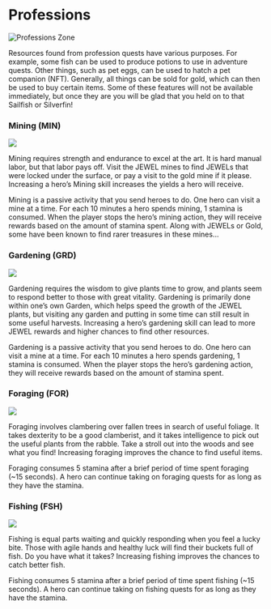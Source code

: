 # Professions

![Professions Zone](../.gitbook/assets/jewel-icon.png)

Resources found from profession quests have various purposes. For example, some fish can be used to produce potions to use in adventure quests. Other things, such as pet eggs, can be used to hatch a pet companion (NFT). Generally, all things can be sold for gold, which can then be used to buy certain items. Some of these features will not be available immediately, but once they are you will be glad that you held on to that Sailfish or Silverfin!


### Mining (MIN)

![](../.gitbook/assets/jewel-icon.png)

Mining requires strength and endurance to excel at the art. It is hard manual labor, but that labor pays off. Visit the JEWEL mines to find JEWELs that were locked under the surface, or pay a visit to the gold mine if it please. Increasing a hero’s Mining skill increases the yields a hero will receive.

Mining is a passive activity that you send heroes to do. One hero can visit a mine at a time. For each 10 minutes a hero spends mining, 1 stamina is consumed. When the player stops the hero’s mining action, they will receive rewards based on the amount of stamina spent. Along with JEWELs or Gold, some have been known to find rarer treasures in these mines...


### Gardening (GRD)

![](../.gitbook/assets/jewel-icon.png)

Gardening requires the wisdom to give plants time to grow, and plants seem to respond better to those with great vitality. Gardening is primarily done within one’s own Garden, which helps speed the growth of the JEWEL plants, but visiting any garden and putting in some time can still result in some useful harvests. Increasing a hero’s gardening skill can lead to more JEWEL rewards and higher chances to find other resources.

Gardening is a passive activity that you send heroes to do. One hero can visit a mine at a time. For each 10 minutes a hero spends gardening, 1 stamina is consumed. When the player stops the hero’s gardening action, they will receive rewards based on the amount of stamina spent.


### Foraging (FOR)

![](../.gitbook/assets/jewel-icon.png)

Foraging involves clambering over fallen trees in search of useful foliage. It takes dexterity to be a good clamberist, and it takes intelligence to pick out the useful plants from the rabble. Take a stroll out into the woods and see what you find! Increasing foraging improves the chance to find useful items.

Foraging consumes 5 stamina after a brief period of time spent foraging (~15 seconds). A hero can continue taking on foraging quests for as long as they have the stamina.


### Fishing (FSH)

![](../.gitbook/assets/jewel-icon.png)

Fishing is equal parts waiting and quickly responding when you feel a lucky bite. Those with agile hands and healthy luck will find their buckets full of fish. Do you have what it takes? Increasing fishing improves the chances to catch better fish.

Fishing consumes 5 stamina after a brief period of time spent fishing (~15 seconds). A hero can continue taking on fishing quests for as long as they have the stamina.


